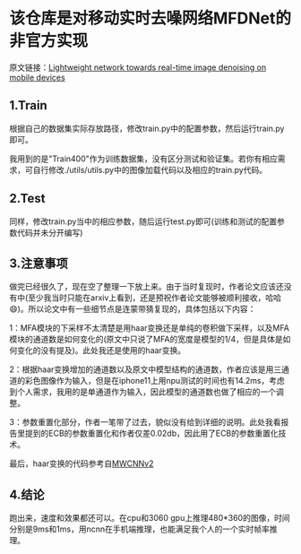 # **该仓库是对移动实时去噪网络MFDNet的非官方实现**

原文链接：[Lightweight network towards real-time image denoising on mobile devices](https://arxiv.org/abs/2211.04687)

## 1.Train

根据自己的数据集实际存放路径，修改train.py中的配置参数，然后运行train.py即可。

我用到的是"Train400"作为训练数据集，没有区分测试和验证集。若你有相应需求，可自行修改./utils/utils.py中的图像加载代码以及相应的train.py代码。

## 2.Test

同样，修改train.py当中的相应参数，随后运行test.py即可(训练和测试的配置参数代码并未分开编写)

## 3.注意事项

做完已经很久了，现在空了整理一下放上来。由于当时复现时，作者论文应该还没有中(至少我当时只能在arxiv上看到，还是预祝作者论文能够被顺利接收，哈哈😄)。所以论文中有一些细节点是连蒙带猜复现的，具体包括以下内容：

1：MFA模块的下采样不太清楚是用haar变换还是单纯的卷积做下采样，以及MFA模块的通道数是如何变化的(原文中只说了MFA的宽度是模型的1/4，但是具体是如何变化的没有提及)。此处我还是使用的haar变换。

2：根据haar变换增加的通道数以及原文中模型结构的通道数，作者应该是用三通道的彩色图像作为输入，但是在iphone11上用npu测试的时间也有14.2ms，考虑到个人需求，我用的是单通道作为输入，因此模型的通道数也做了相应的一个调整。

3：参数重置化部分，作者一笔带了过去，貌似没有给到详细的说明。此处我看报告里提到的ECB的参数重置化和作者仅差0.02db，因此用了ECB的参数重置化技术。

最后，haar变换的代码参考自[MWCNNv2](https://github.com/lpj-github-io/MWCNNv2/blob/master/MWCNN_code/model/common.py)

## 4.结论

跑出来，速度和效果都还可以。在cpu和3060 gpu上推理480*360的图像，时间分别是9ms和1ms，用ncnn在手机端推理，也能满足我个人的一个实时帧率推理。
